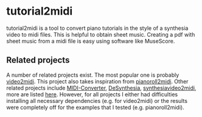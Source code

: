 # tutorial2midi
tutorial2midi is a tool to convert piano tutorials in the style of a synthesia video to midi files.
This is helpful to obtain sheet music.
Creating a pdf with sheet music from a midi file is easy using software like MuseScore.

## Related projects
A number of related projects exist.
The most popular one is probably [video2midi](https://github.com/svsdval/video2midi).
This project also takes inspiration from [pianoroll2midi](https://github.com/mattstaib/pianoroll_to_midi).
Other related projects include [MIDI-Converter](https://github.com/41pha1/MIDI-Converter), [DeSynthesia](https://github.com/kevinlinxc/DeSynthesia/), [synthesiavideo2midi](https://github.com/devbridie/synthesiavideo2midi), more are listed [here](https://edvein-rin.github.io/synthesia-video-converter/comparison-of-existing-solutions/).
However, for all projects I either had difficulties installing all necessary dependencies (e.g. for video2midi) or the results were completely off for the examples that I tested (e.g. pianoroll2midi).